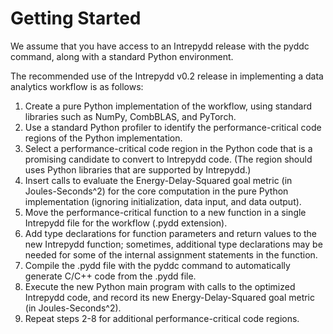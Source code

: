 # Getting Started

We assume that you have access to an Intrepydd release with the pyddc
command, along with a standard Python environment.

The recommended use of the Intrepydd v0.2 release in implementing a
data analytics workflow is as follows:
1. Create a pure Python implementation of the workflow, using
standard libraries such as NumPy, CombBLAS, and PyTorch.
2. Use a standard Python profiler to identify the performance-critical code regions of the Python implementation.
3. Select a  performance-critical code region in the Python code that is a promising
   candidate to convert to Intrepydd code.  (The region should 
   uses Python libraries that are supported by
   Intrepydd.)
4. Insert calls to evaluate the Energy-Delay-Squared goal metric (in
   Joules-Seconds^2)  for the core computation in the pure Python
   implementation (ignoring initialization, data input, and data output).
5. Move the performance-critical function to a new function in a single
Intrepydd file for the workflow (.pydd
extension).
6. Add type declarations for function parameters and return values to
   the new Intrepydd  function;
   sometimes, additional type declarations may be needed for some
   of the internal assignment statements in the function.
7. Compile the .pydd file with the pyddc command to automatically 
   generate C/C++ code from the .pydd file.
8. Execute the new Python main program with calls to the optimized
   Intrepydd code, and record its new Energy-Delay-Squared goal metric (in
   Joules-Seconds^2).
9. Repeat steps 2-8 for additional performance-critical code regions.
